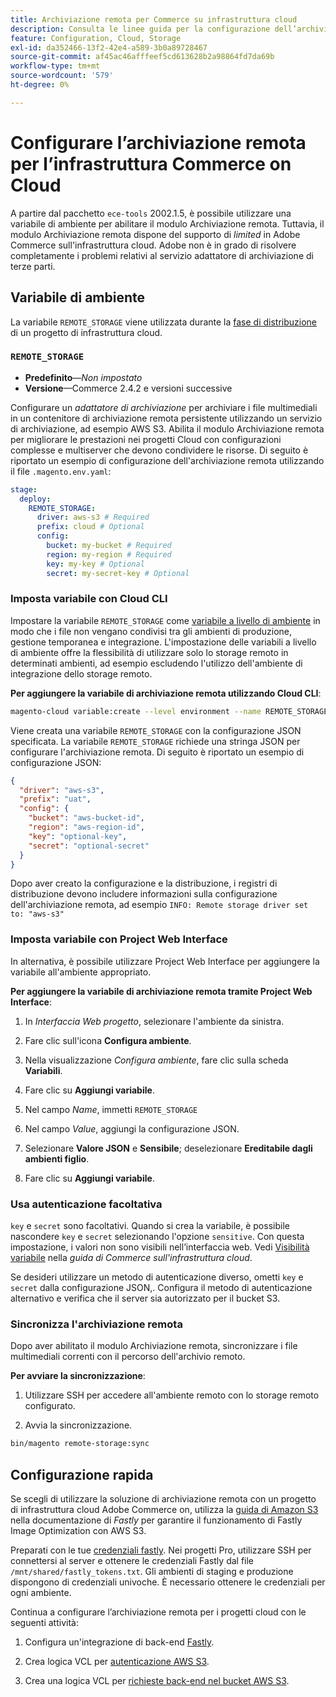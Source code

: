 ```yaml
---
title: Archiviazione remota per Commerce su infrastruttura cloud
description: Consulta le linee guida per la configurazione dell’archiviazione remota per Adobe Commerce sull’infrastruttura cloud.
feature: Configuration, Cloud, Storage
exl-id: da352466-13f2-42e4-a589-3b0a89728467
source-git-commit: af45ac46afffeef5cd613628b2a98864fd7da69b
workflow-type: tm+mt
source-wordcount: '579'
ht-degree: 0%

---
```


# Configurare l’archiviazione remota per l’infrastruttura Commerce on Cloud

A partire dal pacchetto `ece-tools` 2002.1.5, è possibile utilizzare una variabile di ambiente per abilitare il modulo Archiviazione remota. Tuttavia, il modulo Archiviazione remota dispone del supporto di _limited_ in Adobe Commerce sull&#39;infrastruttura cloud. Adobe non è in grado di risolvere completamente i problemi relativi al servizio adattatore di archiviazione di terze parti.

## Variabile di ambiente

La variabile `REMOTE_STORAGE` viene utilizzata durante la [fase di distribuzione](https://experienceleague.adobe.com/docs/commerce-cloud-service/user-guide/develop/deploy/process.html) di un progetto di infrastruttura cloud.

### `REMOTE_STORAGE`

- **Predefinito**—_Non impostato_
- **Versione**—Commerce 2.4.2 e versioni successive

Configurare un _adattatore di archiviazione_ per archiviare i file multimediali in un contenitore di archiviazione remota persistente utilizzando un servizio di archiviazione, ad esempio AWS S3. Abilita il modulo Archiviazione remota per migliorare le prestazioni nei progetti Cloud con configurazioni complesse e multiserver che devono condividere le risorse. Di seguito è riportato un esempio di configurazione dell&#39;archiviazione remota utilizzando il file `.magento.env.yaml`:

```yaml
stage:
  deploy:
    REMOTE_STORAGE:
      driver: aws-s3 # Required
      prefix: cloud # Optional
      config:
        bucket: my-bucket # Required
        region: my-region # Required
        key: my-key # Optional
        secret: my-secret-key # Optional
```

### Imposta variabile con Cloud CLI

Impostare la variabile `REMOTE_STORAGE` come [variabile a livello di ambiente](https://experienceleague.adobe.com/docs/commerce-cloud-service/user-guide/configure/env/variable-levels.html) in modo che i file non vengano condivisi tra gli ambienti di produzione, gestione temporanea e integrazione. L&#39;impostazione delle variabili a livello di ambiente offre la flessibilità di utilizzare solo lo storage remoto in determinati ambienti, ad esempio escludendo l&#39;utilizzo dell&#39;ambiente di integrazione dello storage remoto.

**Per aggiungere la variabile di archiviazione remota utilizzando Cloud CLI**:

```bash
magento-cloud variable:create --level environment --name REMOTE_STORAGE --json true --inheritable false --value '{"driver":"aws-s3","prefix":"uat","config":{"bucket":"aws-bucket-id","region":"eu-west-1","key":"optional-key","secret":"optional-secret"}}'
```

Viene creata una variabile `REMOTE_STORAGE` con la configurazione JSON specificata. La variabile `REMOTE_STORAGE` richiede una stringa JSON per configurare l&#39;archiviazione remota. Di seguito è riportato un esempio di configurazione JSON:

```json
{
  "driver": "aws-s3",
  "prefix": "uat",
  "config": {
    "bucket": "aws-bucket-id",
    "region": "aws-region-id",
    "key": "optional-key",
    "secret": "optional-secret"
  }
}
```

Dopo aver creato la configurazione e la distribuzione, i registri di distribuzione devono includere informazioni sulla configurazione dell&#39;archiviazione remota, ad esempio `INFO: Remote storage driver set to: "aws-s3"`

### Imposta variabile con Project Web Interface

In alternativa, è possibile utilizzare Project Web Interface per aggiungere la variabile all&#39;ambiente appropriato.

**Per aggiungere la variabile di archiviazione remota tramite Project Web Interface**:

1. In _Interfaccia Web progetto_, selezionare l&#39;ambiente da sinistra.

1. Fare clic sull&#39;icona **Configura ambiente**.

1. Nella visualizzazione _Configura ambiente_, fare clic sulla scheda **Variabili**.

1. Fare clic su **Aggiungi variabile**.

1. Nel campo _Name_, immetti `REMOTE_STORAGE`

1. Nel campo _Value_, aggiungi la configurazione JSON.

1. Selezionare **Valore JSON** e **Sensibile**; deselezionare **Ereditabile dagli ambienti figlio**.

1. Fare clic su **Aggiungi variabile**.

### Usa autenticazione facoltativa

`key` e `secret` sono facoltativi. Quando si crea la variabile, è possibile nascondere `key` e `secret` selezionando l&#39;opzione `sensitive`. Con questa impostazione, i valori non sono visibili nell’interfaccia web. Vedi [Visibilità variabile](https://experienceleague.adobe.com/docs/commerce-cloud-service/user-guide/configure/env/variable-levels.html#visibility) nella _guida di Commerce sull&#39;infrastruttura cloud_.

Se desideri utilizzare un metodo di autenticazione diverso, ometti `key` e `secret` dalla configurazione JSON,. Configura il metodo di autenticazione alternativo e verifica che il server sia autorizzato per il bucket S3.

### Sincronizza l&#39;archiviazione remota

Dopo aver abilitato il modulo Archiviazione remota, sincronizzare i file multimediali correnti con il percorso dell&#39;archivio remoto.

**Per avviare la sincronizzazione**:

1. Utilizzare SSH per accedere all&#39;ambiente remoto con lo storage remoto configurato.

1. Avvia la sincronizzazione.

```bash
bin/magento remote-storage:sync 
```

## Configurazione rapida

Se scegli di utilizzare la soluzione di archiviazione remota con un progetto di infrastruttura cloud Adobe Commerce on, utilizza la [guida di Amazon S3](https://docs.fastly.com/en/guides/amazon-s3) nella documentazione di _Fastly_ per garantire il funzionamento di Fastly Image Optimization con AWS S3.

Preparati con le tue [credenziali fastly](https://experienceleague.adobe.com/docs/commerce-cloud-service/user-guide/cdn/setup-fastly/fastly-configuration.html#get-fastly-credentials). Nei progetti Pro, utilizzare SSH per connettersi al server e ottenere le credenziali Fastly dal file `/mnt/shared/fastly_tokens.txt`. Gli ambienti di staging e produzione dispongono di credenziali univoche. È necessario ottenere le credenziali per ogni ambiente.

Continua a configurare l’archiviazione remota per i progetti cloud con le seguenti attività:

1. Configura un&#39;integrazione di back-end [Fastly](https://github.com/fastly/fastly-magento2/blob/master/Documentation/Guides/Edge-Modules/EDGE-MODULE-OTHER-CMS-INTEGRATION.md).

1. Crea logica VCL per [autenticazione AWS S3](https://docs.fastly.com/en/guides/amazon-s3#using-an-amazon-s3-private-bucket).

1. Crea una logica VCL per [richieste back-end nel bucket AWS S3](https://developer.fastly.com/reference/vcl/variables/backend-connection/req-backend/).
